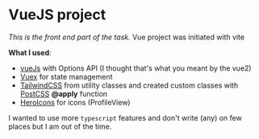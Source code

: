 # VueJS project

_This is the front end part of the task._
Vue project was initiated with vite

**What I used**:

- [vueJs](https://vuejs.org/api/options-state.html) with Options API (I thought that's what you meant by the vue2)
- [Vuex](https://vuex.vuejs.org/) for state management
- [TailwindCSS](https://tailwindcss.com/) from utility classes and created custom classes with [PostCSS](https://postcss.org/) **@apply** function
- [HeroIcons](https://heroicons.com/) for icons (ProfileView)

I wanted to use more `typescript` features and don't write (any) on few places but I am out of the time.
